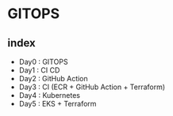 # GITOPS

## index

- Day0 : GITOPS
- Day1 : CI CD
- Day2 : GitHub Action
- Day3 : CI (ECR + GitHub Action + Terraform)
- Day4 : Kubernetes
- Day5 : EKS + Terraform